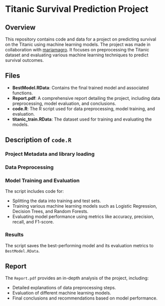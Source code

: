 # Titanic Survival Prediction Project

## Overview

This repository contains code and data for a project on predicting survival on the Titanic using machine learning models. The project was made in collaboration with  [mariamagro](https://github.com/mariamagro). It focuses on preprocessing the Titanic dataset and evaluating various machine learning techniques to predict survival outcomes.

## Files

- **BestModel.RData**: Contains the final trained model and associated functions.
- **Report.pdf**: A comprehensive report detailing the project, including data preprocessing, model evaluation, and conclusions.
- **code.R**: The R script used for data preprocessing, model training, and evaluation.
- **titanic_train.RData**: The dataset used for training and evaluating the models.

## Description of `code.R`

### Project Metadata and library loading 

### Data Preprocessing

### Model Training and Evaluation

The script includes code for:
- Splitting the data into training and test sets.
- Training various machine learning models such as Logistic Regression, Decision Trees, and Random Forests.
- Evaluating model performance using metrics like accuracy, precision, recall, and F1-score.

### Results

The script saves the best-performing model and its evaluation metrics to `BestModel.RData`.

## Report

The `Report.pdf` provides an in-depth analysis of the project, including:
- Detailed explanations of data preprocessing steps.
- Evaluation of different machine learning models.
- Final conclusions and recommendations based on model performance.

